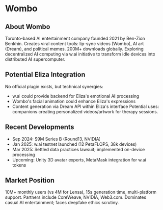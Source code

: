 # Wombo

## About Wombo
Toronto-based AI entertainment company founded 2021 by Ben-Zion Benkhin. Creates viral content tools: lip-sync videos (Wombo), AI art (Dream), and political memes. 200M+ downloads globally. Exploring decentralized AI computing via w.ai initiative to transform idle devices into distributed AI supercomputer.

## Potential Eliza Integration
No official plugin exists, but technical synergies:
- w.ai could provide backend for Eliza's emotional AI processing
- Wombo's facial animation could enhance Eliza's expressions
- Content generation via Dream API within Eliza's interface
Potential uses: companions creating personalized videos/artwork for therapy sessions.

## Recent Developments
- Sep 2024: $9M Series B (Round13, NVIDIA)
- Jan 2025: w.ai testnet launched (12 PetaFLOPS, 38k devices)
- Mar 2025: Settled data practices lawsuit; implemented on-device processing
- Upcoming: Unity 3D avatar exports, MetaMask integration for w.ai tokens

## Market Position
10M+ monthly users (vs 4M for Lensa), 15s generation time, multi-platform support. Partners include CoreWeave, NVIDIA, Web3.com. Dominates casual AI entertainment; faces deepfake ethics scrutiny.
